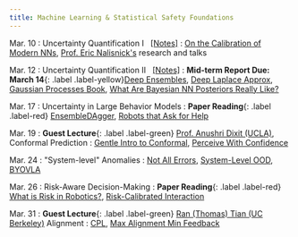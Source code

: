```yaml
---
title: Machine Learning & Statistical Safety Foundations
---
```


Mar. 10
: Uncertainty Quantification I &nbsp; [[Notes]](./assets/pdfs/Lecture9_uq_pt1.pdf)
  : [On the Calibration of Modern NNs](https://arxiv.org/abs/1706.04599), [Prof. Eric Nalisnick's](https://enalisnick.github.io/) research and talks
  <!-- **HW #3 Out**{: .label .label-default} -->

Mar. 12
: Uncertainty Quantification II &nbsp; [[Notes]](./assets/pdfs/Lecture10_uq_pt2.pdf)
  : **Mid-term Report Due: March 14**{: .label .label-yellow}[Deep Ensembles](https://arxiv.org/abs/1612.01474), [Deep Laplace Approx](https://arxiv.org/abs/2106.14806), [Gaussian Processes Book](https://gaussianprocess.org/gpml/chapters/RW.pdf), [What Are Bayesian NN Posteriors Really Like?](https://proceedings.mlr.press/v139/izmailov21a/izmailov21a.pdf)   


Mar. 17
: Uncertainty in Large Behavior Models
  : **Paper Reading**{: .label .label-red} [EnsembleDAgger](https://arxiv.org/abs/1807.08364), [Robots that Ask for Help](https://arxiv.org/abs/2307.01928) 
<!-- [Diffusion Policy](https://arxiv.org/pdf/2303.04137) -->


Mar. 19
: **Guest Lecture**{: .label .label-green} [Prof. Anushri Dixit (UCLA)](https://www.anushridixit.com/), Conformal Prediction
  : [Gentle Intro to Conformal](https://arxiv.org/abs/2107.07511), [Perceive With Confidence](https://arxiv.org/abs/2403.08185)

Mar. 24
: "System-level" Anomalies
  : [Not All Errors](https://arxiv.org/abs/2403.04745), [System-Level OOD](https://arxiv.org/abs/2212.14020), [BYOVLA](https://arxiv.org/abs/2410.01971)

Mar. 26 
: Risk-Aware Decision-Making 
  : **Paper Reading**{: .label .label-red} [What is Risk in Robotics?](https://arxiv.org/abs/1710.11040), [Risk-Calibrated Interaction](https://arxiv.org/abs/2403.15959)


Mar. 31
: **Guest Lecture**{: .label .label-green} [Ran (Thomas) Tian (UC Berkeley)](https://thomasrantian.github.io/) Alignment
  : [CPL](https://arxiv.org/pdf/2310.13639), [Max Alignment Min Feedback](https://arxiv.org/abs/2412.04835)


